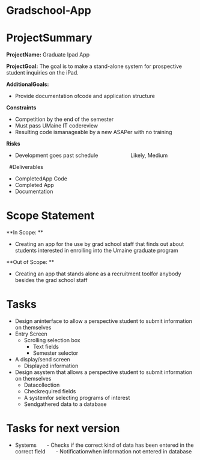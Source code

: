 Gradschool-App
==============


# ProjectSummary

**ProjectName:** Graduate Ipad App

**ProjectGoal:** The goal is to make a stand-alone system for prospective student inquiries on the iPad.

**AdditionalGoals:**

- Provide documentation ofcode and application structure 

**Constraints**

- Competition by the end of the semester
- Must pass UMaine IT codereview
- Resulting code ismanageable by a new ASAPer with no training

**Risks**

- Development goes past schedule                      Likely, Medium

 
#Deliverables

- CompletedApp Code
- Completed App
- Documentation 


# Scope Statement

**In Scope: **

- Creating an app for the use by grad school staff that finds out about students interested in enrolling into the Umaine graduate program


**Out of Scope: **

- Creating an app that stands alone as a recruitment toolfor anybody besides the grad school staff


# Tasks

- Design aninterface to allow a perspective student to submit information on themselves
- Entry Screen
  - Scrolling selection box
	- Text fields
	- Semester selector
- A display/send screen
	- Displayed information
- Design asystem that allows a perspective student to submit information on themselves
	- Datacollection 
	- Checkrequired fields
	- A systemfor selecting programs of interest
	- Sendgathered data to a database


# Tasks for next version
- Systems
      - Checks if the correct kind of data has been entered in the correct field
      - Notificationwhen information not entered in database

